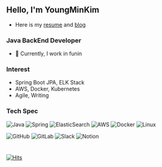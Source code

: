 ## Hello, I'm YoungMinKim

- Here is my [resume](https://chipped-moat-7da.notion.site/b444d79f34be4d4db63b79e70c1d02c1) and [blog](https://bit.ly/ymim1085)

### Java BackEnd Developer

- 🏦 Currently, I work in funin

### Interest

- Spring Boot JPA, ELK Stack
- AWS, Docker, Kubernetes
- Agile, Writing

### Tech Spec

![Java](https://img.shields.io/badge/java-%23ED8B00.svg?style=for-the-badge&logo=java&logoColor=white)
![Spring](https://img.shields.io/badge/spring-%236DB33F.svg?style=for-the-badge&logo=spring&logoColor=white)
![ElasticSearch](https://img.shields.io/badge/-ElasticSearch-005571?style=for-the-badge&logo=elasticsearch)
![AWS](https://img.shields.io/badge/AWS-%23FF9900.svg?style=for-the-badge&logo=amazon-aws&logoColor=white)
![Docker](https://img.shields.io/badge/docker-%230db7ed.svg?style=for-the-badge&logo=docker&logoColor=white)
![Linux](https://img.shields.io/badge/Linux-FCC624?style=for-the-badge&logo=linux&logoColor=black)

![GitHub](https://img.shields.io/badge/github-%23121011.svg?style=for-the-badge&logo=github&logoColor=white)
![GitLab](https://img.shields.io/badge/gitlab-%23181717.svg?style=for-the-badge&logo=gitlab&logoColor=white)
![Slack](https://img.shields.io/badge/Slack-4A154B?style=for-the-badge&logo=slack&logoColor=white)
![Notion](https://img.shields.io/badge/Notion-%23000000.svg?style=for-the-badge&logo=notion&logoColor=white)

#
<div align=left>

[![Hits](https://hits.seeyoufarm.com/api/count/incr/badge.svg?url=https%3A%2F%2Fgithub.com%2Fym1085&count_bg=%2379C83D&title_bg=%23D5D337&icon=&icon_color=%23E7E7E7&title=hits&edge_flat=false)](https://hits.seeyoufarm.com)   
  
</div>
